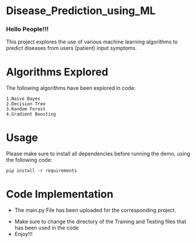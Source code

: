# Disease_Prediction_using_ML

### Hello People!!!
This project explores the use of various machine learning algorithms to predict diseases from users (patient) input symptoms.

# Algorithms Explored
The following algorithms have been explored in code:
```
1.Naive Bayes 
2.Decision Tree
3.Random Forest
4.Gradient Boosting
```
# Usage

Please make sure to install all dependencies before running the demo, using the following code:
```
pip install -r requirements
```
# Code Implementation
- The main.py File has been uploaded for the corresponding project.
+ Make sure to change the directory of the Training and Testing files that has been used in the code
+ Enjoy!!! 
